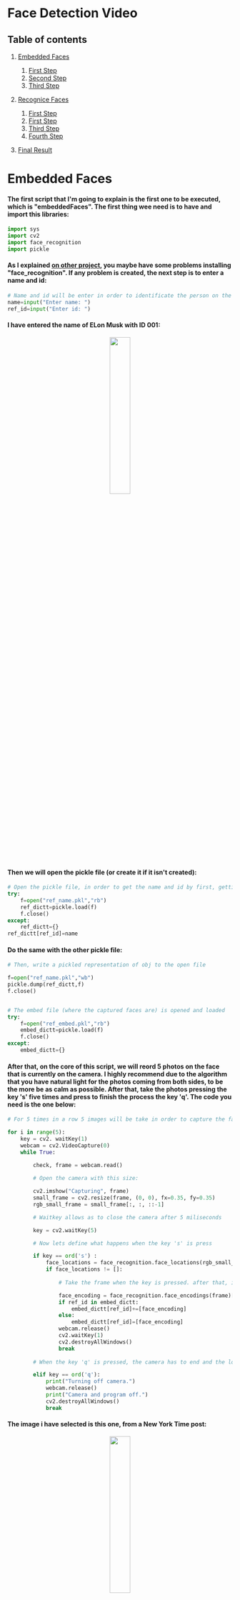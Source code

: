 # Face Detection Video

## Table of contents
1. [Embedded Faces](#embedded)  
    1. [First Step](#embedfirst)
    2. [Second Step](#embedsecond)
    3. [Third Step](#embedthird)

2. [Recognice Faces](#recognize)
    1. [First Step](#recognizefirst)
    2. [First Step](#recognizesecond)
    3. [Third Step](#recognizethird)
    4. [Fourth Step](#recognizefourth)

3. [Final Result](#final)


# Embedded Faces <a name="embedded"></a>

#### The first script that I'm going to explain is the first one to be executed, which is "embeddedFaces". The first thing wee need is to have and import this libraries: <a name="embedfirst"></a>

```python
import sys
import cv2 
import face_recognition
import pickle
```

#### As I explained [on other project](https://github.com/pablodaniel99/detectFaces/blob/main/README.md#maybe-you-have-some-problems-importing-cv2-it-is-highly-recommended-to-use-virtual-studio-code-why-because-usign-this-platform-will-make-the-installation-of-this-package-way-more-easy-than-using-conda-o-pip-which-not-only-could-provoke-an-error-but-may-also-last-2-hours), you maybe have some problems installing "face_recognition". If any problem is created, the next step is to enter a name and id: <a name="embedsecond"></a>

```python
# Name and id will be enter in order to identificate the person on the camera
name=input("Enter name: ")
ref_id=input("Enter id: ")
```

#### I have entered the name of ELon Musk with ID 001: 

<p align="center" width="150%">
    <img width="30%" src="https://user-images.githubusercontent.com/116290888/199313545-526cc451-0f3f-4308-8fad-1f3db2ed4bf0.PNG"> 
</p>

#### Then we will open the pickle file (or create it if it isn't created): 

```python
# Open the pickle file, in order to get the name and id by first, getting the name
try:
	f=open("ref_name.pkl","rb")
	ref_dictt=pickle.load(f)
	f.close()
except:
	ref_dictt={}
ref_dictt[ref_id]=name
```
#### Do the same with the other pickle file:

```python
# Then, write a pickled representation of obj to the open file

f=open("ref_name.pkl","wb")
pickle.dump(ref_dictt,f)
f.close()


# The embed file (where the captured faces are) is opened and loaded 
try:
	f=open("ref_embed.pkl","rb")
	embed_dictt=pickle.load(f)
	f.close()
except:
	embed_dictt={}
```

#### After that, on the core of this script, we will reord 5 photos on the face that is currently on the camera. I highly recommend due to the algorithm that you have natural light for the photos coming from both sides, to be the more be as calm as possible. After that, take the photos pressing the key 's' five times and press to finish the process the key 'q'. The code you need is the one below: <a name="embedthird"></a>

```python
# For 5 times in a row 5 images will be take in order to capture the faces needed to detect the face in the other script

for i in range(5):
	key = cv2. waitKey(1)
	webcam = cv2.VideoCapture(0)
	while True:
	     
		check, frame = webcam.read()

		# Open the camera with this size:

		cv2.imshow("Capturing", frame)
		small_frame = cv2.resize(frame, (0, 0), fx=0.35, fy=0.35)
		rgb_small_frame = small_frame[:, :, ::-1]

		# Waitkey allows as to close the camera after 5 miliseconds

		key = cv2.waitKey(5)

		# Now lets define what happens when the key 's' is press

		if key == ord('s') : 
			face_locations = face_recognition.face_locations(rgb_small_frame)
			if face_locations != []:
				
				# Take the frame when the key is pressed. after that, in 1 milisecond, the camera window is destroyed

				face_encoding = face_recognition.face_encodings(frame)[0]
				if ref_id in embed_dictt:
					embed_dictt[ref_id]+=[face_encoding]
				else:
					embed_dictt[ref_id]=[face_encoding]
				webcam.release()
				cv2.waitKey(1)
				cv2.destroyAllWindows()     
				break
		
		# When the key 'q' is pressed, the camera has to end and the loop 'for' is done

		elif key == ord('q'):
			print("Turning off camera.")
			webcam.release()
			print("Camera and program off.")
			cv2.destroyAllWindows()
			break
```
#### The image i have selected is this one, from a New York Time post: 
<p align="center" width="150%">
    <img width="30%" src="https://user-images.githubusercontent.com/116290888/199306421-6b83beb5-55de-4696-841a-4651f6aa0105.PNG"> 
</p>

#### Now, all the work related with the first script is done, let's move forward to the second and las one.




# Recognice Faces <a name="recognize"></a>

#### The second script and last one script is the one executed in order to detect the faces recorded on the last script, for that mission, this libraries are necessary: 

```python
import face_recognition
import cv2
import numpy as np
import glob
import time
import csv
import pickle
```

### Recognice Faces <a name="recognizefirst"></a>

```python
# After playing embeddings script, the pickle files must be open in order to get all the faces and names

f=open("ref_name.pkl","rb")
ref_dictt=pickle.load(f)         
f.close()

f=open("ref_embed.pkl","rb")
embed_dictt=pickle.load(f)     
f.close()

known_face_encodings = []  # encodingd of all faces
known_face_names = []	   # ref_id of all faces
```

#### Afther that, we will create the object to record the faces on camera and the sum of variables needed to process the information:  <a name="recognizesecond"></a>

````python

# Then, start the record of the image
video_capture = cv2.VideoCapture(0)

# Initialize some variables to locate the face encodings and names
face_locations = []
face_encodings = []
face_names = []
process_this_frame = True
````

#### Afther that we create the core of the using a while loop that will execute forever until we eliminate or quite the face/s on camera that can be recognice by the algotithm. <a name="recognizethird"></a>

````python
while True  :

	# Grab a single frame of video
	ret, frame = video_capture.read()

	# Resize frame of video to 1/4 size for faster face recognition processing
	small_frame = cv2.resize(frame, (0, 0), fx=0.25, fy=0.25)

	# Convert the image from BGR color (which OpenCV uses) to RGB color (which face_recognition uses)
	rgb_small_frame = small_frame[:, :, ::-1]

	# Only process every other frame of video to save time
	if process_this_frame:
		# Find all the faces and face encodings in the current frame of video
		face_locations = face_recognition.face_locations(rgb_small_frame)
		face_encodings = face_recognition.face_encodings(rgb_small_frame, face_locations)

		face_names = []
		for face_encoding in face_encodings:
			# See if the face is a match for the known face(s)
			matches = face_recognition.compare_faces(known_face_encodings, face_encoding)
			name = "Unknown"

			# Or instead, use the known face with the smallest distance to the new face
			face_distances = face_recognition.face_distance(known_face_encodings, face_encoding)
			best_match_index = np.argmin(face_distances)
			if matches[best_match_index]:
				name = known_face_names[best_match_index]
			face_names.append(name)
			
	# Turn the variable the cotnrary of his current value
	process_this_frame = not process_this_frame
````


#### And here the results are display. Notacie that other color, label or whatever feature on the rectangle that is ont he recogniced face can be changed. I did choose red because is a very striking color but you can use whatever you want. Also you can change the size not onyl of the rectangle but the size of the window displayed. <a name="recognizefourth"></a>

````python
# Display the results
	for (top, right, bottom, left), name in zip(face_locations, face_names):
		
		# Scale back up face locations since the frame we detected in was scaled to 1/4 size
		top *= 4
		right *= 4
		bottom *= 4
		left *= 4

		# Create a rectangle with the red color
		cv2.rectangle(frame, (left, top), (right, bottom), (0, 0, 255), 2)

		# Draw a label with a name (the name stored before) below the face
		cv2.rectangle(frame, (left, bottom - 35), (right, bottom), (0, 0, 255), cv2.FILLED)
		font = cv2.FONT_HERSHEY_DUPLEX
		cv2.putText(frame, ref_dictt[name], (left + 6, bottom - 6), font, 1.0, (255, 255, 255), 1)
	font = cv2.FONT_HERSHEY_DUPLEX

	# Display the resulting imagecv2.putText(frame, ref_dictt[name], (left + 6, bottom - 6), font, 1.0, (255, 255, 255), 1)
	cv2.imshow('Video', frame)

	# Hit 'q' on the keyboard to stop and the execution
	if cv2.waitKey(1) & 0xFF == ord('q'):
		break
		
# Destroy the process if nothing is found
video_capture.release()
cv2.destroyAllWindows()
````

## Final Result <a name="recognizefourth"></a>

#### First, you have to put your image/s in fornt of the camera. A window with the video the camera is capturing will be deployed and the face in this case, as you can see, is detected WITH OTHER COMPLETLY FACE:

<p align="center" width="150%">
    <img width="30%" src="https://user-images.githubusercontent.com/116290888/199321536-4cc5cf67-576c-4a53-9d01-010ddd2a22a1.PNG"> 
</p>

